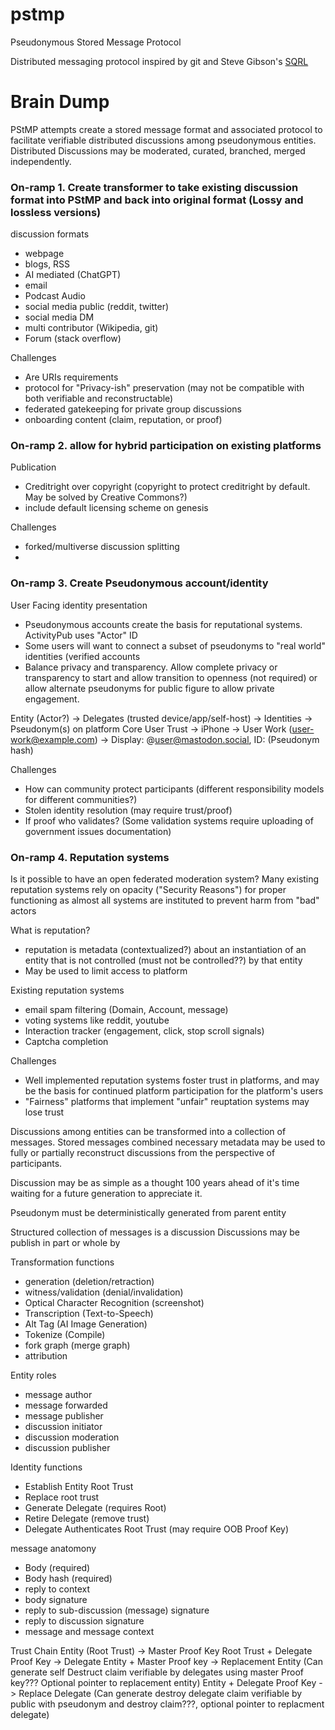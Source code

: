 # pstmp
Pseudonymous Stored Message Protocol

Distributed messaging protocol inspired by git and Steve Gibson's [SQRL](https://www.grc.com/sqrl/sqrl.htm)

# Brain Dump

PStMP attempts create a stored message format and associated protocol to facilitate verifiable distributed discussions among pseudonymous entities.  Distributed Discussions may be moderated, curated, branched, merged independently.

### On-ramp 1. Create transformer to take existing discussion format into PStMP and back into original format (Lossy and lossless versions)

discussion formats
- webpage
- blogs, RSS
- AI mediated (ChatGPT)
- email
- Podcast Audio
- social media public (reddit, twitter)
- social media DM
- multi contributor (Wikipedia, git)
- Forum (stack overflow)

Challenges
- Are URIs requirements
- protocol for "Privacy-ish" preservation (may not be compatible with both verifiable and reconstructable)
- federated gatekeeping for private group discussions
- onboarding content (claim, reputation, or proof)


### On-ramp 2. allow for hybrid participation on existing platforms

Publication
- Creditright over copyright (copyright to protect creditright by default.  May be solved by Creative Commons?)
- include default licensing scheme on genesis

Challenges
- forked/multiverse discussion splitting
- 

### On-ramp 3. Create Pseudonymous account/identity

User Facing identity presentation
- Pseudonymous accounts create the basis for reputational systems.  ActivityPub uses "Actor" ID
- Some users will want to connect a subset of pseudonyms to "real world" identities (verified accounts
- Balance privacy and transparency. Allow complete privacy or transparency to start and allow transition to openness (not required) or allow alternate pseudonyms for public figure to allow private engagement.

Entity (Actor?) -> Delegates (trusted device/app/self-host) -> Identities -> Pseudonym(s) on platform
Core User Trust -> iPhone -> User Work (user-work@example.com) -> Display: @user@mastodon.social, ID: (Pseudonym hash)

Challenges
- How can community protect participants (different responsibility models for different communities?)
- Stolen identity resolution (may require trust/proof)
- If proof who validates? (Some validation systems require uploading of government issues documentation)

### On-ramp 4. Reputation systems

Is it possible to have an open federated moderation system?  Many existing reputation systems rely on opacity ("Security Reasons") for proper functioning as almost all systems are instituted to prevent harm from "bad" actors

What is reputation?
- reputation is metadata (contextualized?) about an instantiation of an entity that is not controlled (must not be controlled??) by that entity
- May be used to limit access to platform

Existing reputation systems
- email spam filtering (Domain, Account, message)
- voting systems like reddit, youtube
- Interaction tracker (engagement, click, stop scroll signals)
- Captcha completion


Challenges
- Well implemented reputation systems foster trust in platforms, and may be the basis for continued platform participation for the platform's users
- "Fairness" platforms that implement "unfair" reuptation systems may lose trust


Discussions among entities can be transformed into a collection of messages.  Stored messages combined necessary metadata may be used to fully or partially reconstruct discussions from the perspective of participants.

Discussion may be as simple as a thought 100 years ahead of it's time waiting for a future generation to appreciate it.

Pseudonym must be deterministically generated from parent entity

Structured collection of messages is a discussion
Discussions may be publish in part or whole by 

Transformation functions
- generation (deletion/retraction)
- witness/validation (denial/invalidation)
- Optical Character Recognition (screenshot)
- Transcription (Text-to-Speech)
- Alt Tag (AI Image Generation)
- Tokenize (Compile)
- fork graph (merge graph)
- attribution


Entity roles
- message author
- message forwarded
- message publisher
- discussion initiator
- discussion moderation
- discussion publisher

Identity functions
- Establish Entity Root Trust
- Replace root trust
- Generate Delegate (requires Root)
- Retire Delegate (remove trust)
- Delegate Authenticates Root Trust (may require OOB Proof Key)

message anatomony
- Body (required)
- Body hash (required)
- reply to context
- body signature
- reply to sub-discussion (message) signature
- reply to discussion signature
- message and message context
 
Trust Chain
Entity (Root Trust) -> Master Proof Key
Root Trust + Delegate Proof Key -> Delegate 
Entity + Master Proof key -> Replacement Entity (Can generate self Destruct claim verifiable by delegates using master Proof key???  Optional pointer to replacement entity)
Entity + Delegate Proof Key -> Replace Delegate (Can generate destroy delegate claim verifiable by public with pseudonym and destroy claim???, optional pointer to replacment delegate)
